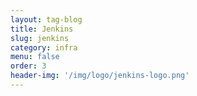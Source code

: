 ```yaml
---
layout: tag-blog
title: Jenkins
slug: jenkins
category: infra
menu: false
order: 3
header-img: '/img/logo/jenkins-logo.png'
---
```

